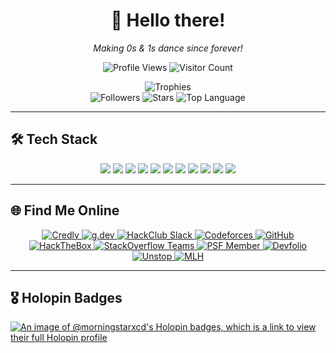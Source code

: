 <!-- ====== Header ====== -->
<div align="center">
  <h1>👋 Hello there!</h1>
  <p><em>Making 0s &amp; 1s dance since forever!</em></p>
  <p>
    <!-- Profile Views -->
    <img src="https://komarev.com/ghpvc/?username=morningstarxcdcode&style=flat-square&color=blue" alt="Profile Views" />
    <!-- Visitor Count -->
    <img src="https://visitor-badge.laobi.icu/badge?page_id=morningstarxcdcode.morningstarxcdcode&theme=dark" alt="Visitor Count" />
  </p>
</div>

<!-- ====== Dynamic Stats ====== -->
<p align="center">
  <!-- Trophy Showcase -->
  <img
    src="https://github-profile-trophy.vercel.app/?username=morningstarxcdcode&theme=radical&no-frame=true&column=7&margin-w=15"
    alt="Trophies"
  />
  <br/>
  <!-- Followers, Stars, Top Language -->
  <img
    src="https://img.shields.io/github/followers/morningstarxcdcode?style=social"
    alt="Followers"
  />
  <img
    src="https://img.shields.io/github/stars/morningstarxcdcode?style=social"
    alt="Stars"
  />
  <img
    src="https://img.shields.io/github/languages/top/morningstarxcdcode?layout=compact"
    alt="Top Language"
  />
</p>

---

## 🛠️ Tech Stack

<p align="center">
  <img src="https://img.shields.io/badge/Python-3776AB?logo=python&style=flat-square" /> 
  <img src="https://img.shields.io/badge/JavaScript-F7DF1E?logo=javascript&style=flat-square" /> 
  <img src="https://img.shields.io/badge/TypeScript-007ACC?logo=typescript&style=flat-square" /> 
  <img src="https://img.shields.io/badge/React-61DAFB?logo=react&style=flat-square" /> 
  <img src="https://img.shields.io/badge/Flask-000000?logo=flask&style=flat-square" /> 
  <img src="https://img.shields.io/badge/Docker-2496ED?logo=docker&style=flat-square" />
  <img src="https://img.shields.io/badge/K3s-326CE5?logo=kubernetes&style=flat-square" />
  <img src="https://img.shields.io/badge/FAISS-FF6F00?logo=apache&style=flat-square" />
  <img src="https://img.shields.io/badge/ChromaDB-4F46E5?logo=googlecloud&style=flat-square" />
  <img src="https://img.shields.io/badge/IPFS-FF6C37?logo=ipfs&style=flat-square" />
  <img src="https://img.shields.io/badge/GitHub_Actions-2088FF?logo=githubactions&style=flat-square" />
</p>

---

## 🌐 Find Me Online

<p align="center">
  <a href="https://www.credly.com/users/sourav-rajak.f5811dc1" target="_blank">
    <img src="https://img.shields.io/badge/Credly‑Badges-0055FF?logo=credly&style=for-the-badge" alt="Credly"/>
  </a>
  <a href="https://g.dev/morningstarxcdcode" target="_blank">
    <img src="https://img.shields.io/badge/GoogleDev-G.dev-4285F4?logo=google&style=for-the-badge" alt="g.dev"/>
  </a>
  <a href="https://hackclub.slack.com/team/U091ALM25U7" target="_blank">
    <img src="https://img.shields.io/badge/HackClub‑Slack-4A154B?logo=slack&style=for-the-badge" alt="HackClub Slack"/>
  </a>
  <a href="https://codeforces.com/profile/morningstarxcdcode" target="_blank">
    <img src="https://img.shields.io/badge/Codeforces-Profile-1F8ACB?logo=codeforces&style=for-the-badge" alt="Codeforces"/>
  </a>
  <a href="https://github.com/morningstarxcdcode" target="_blank">
    <img src="https://img.shields.io/badge/GitHub‑Repos-black?logo=github&style=for-the-badge" alt="GitHub"/>
  </a>
  <a href="https://ctf.hackthebox.com/user/profile/777582" target="_blank">
    <img src="https://img.shields.io/badge/HackTheBox-Profile-000000?logo=hackthebox&style=for-the-badge" alt="HackTheBox"/>
  </a>
  <a href="https://stackoverflowteams.com/c/morningstarxcdcode/users/1/" target="_blank">
    <img src="https://img.shields.io/badge/StackOverflowTeams-Profile-FE7A16?logo=stackoverflow&style=for-the-badge" alt="StackOverflow Teams"/>
  </a>
  <a href="https://psfmember.org/profile/" target="_blank">
    <img src="https://img.shields.io/badge/PSF_Member-Python-3776AB?logo=python&style=for-the-badge" alt="PSF Member"/>
  </a>
  <a href="https://devfolio.co/@morningstarxcd" target="_blank">
    <img src="https://img.shields.io/badge/Devfolio-Profile-000000?logo=devfolio&style=for-the-badge" alt="Devfolio"/>
  </a>
  <a href="https://unstop.com/u/souraraj35881" target="_blank">
    <img src="https://img.shields.io/badge/Unstop-Profile-FF4500?logo=unstop&style=for-the-badge" alt="Unstop"/>
  </a>
  <a href="https://my.mlh.io/?_gl=1*1af28n9*_ga*MTUyNDE3OTAxMC4xNzQ4NzUzMDQy*_ga_E5KT6TC4TK*czE3NTE3MjcyNjckbzE0JGcxJHQxNzUxNzI3MzExJGoxNiRsMCRoMA.." target="_blank">
    <img src="https://img.shields.io/badge/MLH-Profile-4B2C9F?logo=mlh&style=for-the-badge" alt="MLH"/>
  </a>
</p>

---


## 🎖️ Holopin Badges


  [![An image of @morningstarxcd's Holopin badges, which is a link to view their full Holopin profile](https://holopin.me/morningstarxcd)](https://holopin.io/@morningstarxcd)
